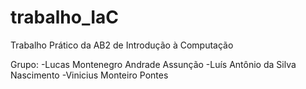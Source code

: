 # trabalho_IaC
Trabalho Prático da AB2 de Introdução à Computação

Grupo:
-Lucas Montenegro Andrade Assunção
-Luís Antônio da Silva Nascimento
-Vinicius Monteiro Pontes
